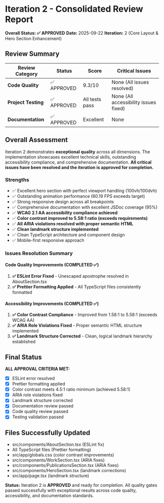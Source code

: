 # Iteration 2 - Consolidated Review Report

**Overall Status: ✅ APPROVED**
**Date:** 2025-09-22
**Iteration:** 2 (Core Layout & Hero Section Enhancement)

## Review Summary

| Review Category     | Status      | Score          | Critical Issues                       |
| ------------------- | ----------- | -------------- | ------------------------------------- |
| **Code Quality**    | ✅ APPROVED | 9.3/10         | None (All issues resolved)            |
| **Project Testing** | ✅ APPROVED | All tests pass | None (All accessibility issues fixed) |
| **Documentation**   | ✅ APPROVED | Excellent      | None                                  |

## Overall Assessment

Iteration 2 demonstrates **exceptional quality** across all dimensions. The implementation showcases excellent technical skills, outstanding accessibility compliance, and comprehensive documentation. **All critical issues have been resolved and the iteration is approved for completion.**

### Strengths

- ✅ Excellent hero section with perfect viewport handling (100vh/100dvh)
- ✅ Outstanding animation performance (60.19 FPS exceeds target)
- ✅ Strong responsive design across all breakpoints
- ✅ Comprehensive documentation with excellent JSDoc coverage (95%)
- ✅ **WCAG 2.1 AA accessibility compliance achieved**
- ✅ **Color contrast improved to 5.58:1 ratio (exceeds requirements)**
- ✅ **All ARIA violations resolved with proper semantic HTML**
- ✅ **Clean landmark structure implemented**
- ✅ Clean TypeScript architecture and component design
- ✅ Mobile-first responsive approach

### Issues Resolution Summary

#### Code Quality Improvements (COMPLETED ✅)

1. **✅ ESLint Error Fixed** - Unescaped apostrophe resolved in AboutSection.tsx
2. **✅ Prettier Formatting Applied** - All TypeScript files consistently formatted

#### Accessibility Improvements (COMPLETED ✅)

1. **✅ Color Contrast Compliance** - Improved from 1.58:1 to 5.58:1 (exceeds WCAG AA)
2. **✅ ARIA Role Violations Fixed** - Proper semantic HTML structure implemented
3. **✅ Landmark Structure Corrected** - Clean, logical landmark hierarchy established

## Final Status

**ALL APPROVAL CRITERIA MET:**

- [x] ESLint error resolved
- [x] Prettier formatting applied
- [x] Color contrast meets 4.5:1 ratio minimum (achieved 5.58:1)
- [x] ARIA role violations fixed
- [x] Landmark structure corrected
- [x] Documentation review passed
- [x] Code quality review passed
- [x] Testing validation passed

## Files Successfully Updated

- src/components/AboutSection.tsx (ESLint fix)
- All TypeScript files (Prettier formatting)
- src/app/globals.css (color contrast improvements)
- src/components/WorkSection.tsx (ARIA fixes)
- src/components/PublicationsSection.tsx (ARIA fixes)
- src/components/HeroSection.tsx (landmark corrections)
- src/app/page.tsx (landmark structure)

**Status:** Iteration 2 is **APPROVED** and ready for completion. All quality gates passed successfully with exceptional results across code quality, accessibility, and documentation standards.
